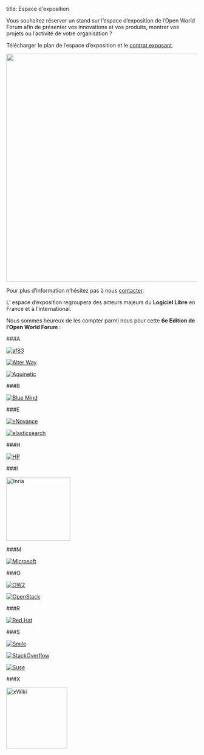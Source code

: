 title: Espace d'exposition

Vous souhaitez réserver un stand sur l’espace d’exposition de l’Open World Forum afin de présenter vos innovations et vos produits, montrer vos projets ou l’activité de votre organisation ?

Télécharger le plan de l’espace d’exposition et le <a href="/static/Documents/ParticipationContract_OWF2013.pdf" target="_blank">contrat exposant</a>.

<a href="/static/Documents/OWF_PlanExpo.pdf" target="_blank"><img src="/static/pictures/plan OWF.PNG" width="600"></a>

Pour plus d’information n’hésitez pas à nous [contacter][2].

[2]: mailto:participation%40openworldforum.org


L’ espace d’exposition regroupera des acteurs majeurs du **Logiciel Libre** en France et à l’international. 

Nous sommes heureux de les compter parmi nous pour cette **6e Edition de l’Open World Forum** : 


###A

<a href="http://af83.com/" target="_blank" ><img src="/static/pictures/partners/af83_logoSponsor2.png" alt="af83"></a>

<a href="http://www.alterway.fr/" target="_blank"><img src="/static/pictures/partners/logo_aw_rvb_copie.png" alt="Alter Way"> </a>

<a href="http://www.pole-aquinetic.fr/" target="_blank"><img src="/static/pictures/partners/LOGO AQUINETIC 2012 BAT.jpg" alt="Aquinetic"> </a>

###B

<a href="http://www.blue-mind.net/" target="_blank"><img src="/static/pictures/partners/logo_BlueMind_02_RVB.jpg" alt="Blue Mind"> </a>

###E

<a href="http://www.enovance.com/" target="_blank"><img src="/static/pictures/partners/logo-eNovance-2013-Signature.png" alt="eNovance"> </a>

<a href="http://www.elasticsearch.org/" target="_blank"><img src="/static/pictures/partners/elastic_logo_green.png" alt="elasticsearch"> </a>

###H

<a href="http://www.hp.com/" target="_blank"><img src="/static/pictures/partners/Hewlett-Packard_logoSponsor.png" alt="HP"> </a>

###I

<a href="http://www.inria.fr/" target="_blank"><img src="/static/pictures/page sponsor et organisateurs/INRIA_sponsor page.jpg" width="168px" alt="Inria"> </a>

###M

<a href="http://www.microsoft.com/" target="_blank"><img src="/static/pictures/partners/Microsoft.jpg" alt="Microsoft"> </a>

###O

<a href="http://ow2.org/" target="_blank"><img src="/static/pictures/partners/OW2_logo.png" alt="OW2"> </a>

<a href="http://www.openstack.org/" target="_blank"><img src="/static/pictures/partners/openstack-cloud-software-vertical-web.png" alt="OpenStack"> </a>

###R

<a href="http://www.redhat.com/" target="_blank"><img src="/static/pictures/partners/redhat-logo - partners.jpg" alt="Red Hat"> </a>

###S

<a href="http://www.smile.fr/" target="_blank"><img src="/static/pictures/partners/Smile_logoSponsor2.png" alt="Smile"> </a>

<a href="http://careers.stackoverflow.com/" target="_blank"><img src="/static/pictures/partners/stackoverflow careers20-logo.png" alt="StackOverflow"> </a>

<a href="https://www.suse.com/" target="_blank"><img src="/static/pictures/partners/suse.jpeg" alt="Suse"> </a>

###X

<a href="http://www.xwiki.org/xwiki/bin/view/Main/WebHome" target="_blank"><img src="/static/pictures/partners/logo-xwiki.png" alt="xWiki" width="160"> </a>

